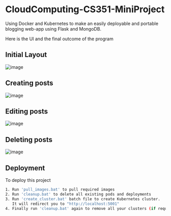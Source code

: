 # CloudComputing-CS351-MiniProject

Using Docker and Kubernetes to make an easily deployable and portable blogging web-app using Flask and MongoDB.

Here is the UI and the final outcome of the program

## Initial Layout

![image](https://user-images.githubusercontent.com/93257735/233772307-2237951b-eeaf-4ac9-a241-6da941a7f43b.png)


## Creating posts

![image](https://user-images.githubusercontent.com/93257735/233772350-90a5c7ba-0d14-46f9-b131-d6dd835517b7.png)


## Editing posts

![image](https://user-images.githubusercontent.com/93257735/233772368-08ac4336-c43a-4c07-b73e-f25320415e61.png)


## Deleting posts

![image](https://user-images.githubusercontent.com/93257735/233772509-753ec776-34a3-4545-a2f9-1208b5dfdaaa.png)

## Deployment

To deploy this project 

```bash
1. Run 'pull_images.bat' to pull required images
2. Run 'cleanup.bat' to delete all existing pods and deployments
3. Run 'create_cluster.bat' batch file to create Kubernetes cluster.
   It will redirect you to "http://localhost:5001"
4. Finally run 'cleanup.bat' again to remove all your clusters (if required)
```

